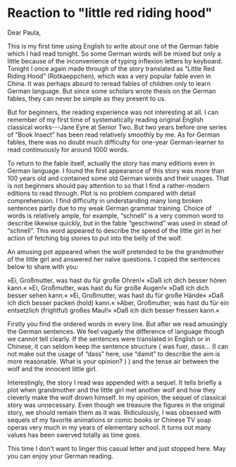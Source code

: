 
# Reaction to "little red riding hood"

Dear Paula,

This is my first time using English to write about one of the German fable which I had read tonight. So some German words will be mixed but only a little because of the inconvenience of typing inflexion letters by keyboard. 
Tonight I once again made through of the story translated as “Little Red Riding Hood” (Rotkaeppchen), which was a very popular fable even in China. It was perhaps absurd to reread fables of children only to learn German language. But since some scholars wrote thesis on the German fables, they can never be simple as they present to us.

But for beginners, the reading experience was not interesting at all. I can remember of my first time of systematically reading original English classical works---Jane Eyre at Senior Two. But two years before one series of “Book Insect” has been read relatively smoothly by me. As for German fables, there was no doubt much difficulty for one-year German-learner to read continuously for around 1000 words.

To return to the fable itself, actually the story has many editions even in German language. I found the first appearance of this story was more than 100 years old and contained some old German words and their usages. That is not beginners should pay attention to so that I find a rather-modern editions to read through. Plot is no problem compared with detail comprehension. I find difficulty in understanding many long broken sentences partly due to my weak German grammar training. Choice of words is relatively ample, for example, “schnell” is a very common word to describe likewise quickly, but in the fable “geschwind” was used in stead of “schnell”. This word appeared to describe the speed of the little girl in her action of fetching big stones to put into the belly of the wolf.

An amusing pot appeared when the wolf pretended to be the grandmother of the little girl and answered her naïve questions. I copied the sentences below to share with you:

»Ei, Großmutter, was hast du für große Ohren!« »Daß ich dich besser hören kann.« »Ei, Großmutter, was hast du für große Augen!« »Daß ich dich besser sehen kann.« »Ei, Großmutter, was hast du für große Hände« »Daß ich dich besser packen (hold) kann.« »Aber, Großmutter, was hast du für ein entsetzlich (frightful) großes Maul!« »Daß ich dich besser fressen kann.«

Firstly you find the ordered words in every line. But after we read amusingly the German sentences. We feel vaguely the difference of language though we cannot tell clearly. If the sentences were translated in English or in Chinese, it can seldom keep the sentence structure ( was fuer, dass… (I can not make out the usage of “dass” here, use “damit” to describe the aim is more reasonable. What is your opinion? ) ) and the tense air between the wolf and the innocent little girl.

Interestingly, the story I read was appended with a sequel. It tells briefly a plot when grandmother and the little girl met another wolf and how they cleverly make the wolf drown himself. In my opinion, the sequel of classical story was unnecessary. Even though we treasure the figures in the original story, we should remain them as it was. Ridiculously, I was obsessed with sequels of my favorite animations or comic books or Chinese TV soap operas very much in my years of elementary school. It turns out many values has been swerved totally as time goes.

This time I don’t want to linger this casual letter and just stopped here.
May you can enjoy your German reading.
  
